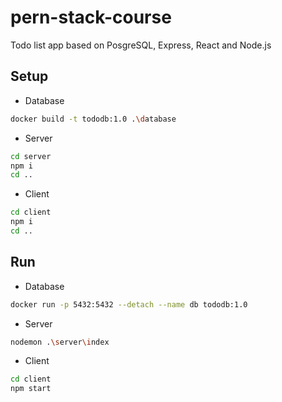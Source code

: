 # pern-stack-course

Todo list app based on PosgreSQL, Express, React and Node.js

## Setup

* Database

```bash
docker build -t tododb:1.0 .\database
```

* Server

```bash
cd server
npm i
cd ..
```

* Client

```bash
cd client
npm i
cd ..
```

## Run

* Database

```bash
docker run -p 5432:5432 --detach --name db tododb:1.0
```

* Server

```bash
nodemon .\server\index
```

* Client

```bash
cd client
npm start
```
